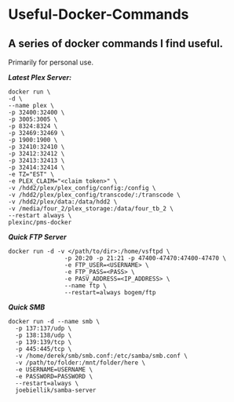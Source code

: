 # Useful-Docker-Commands
A series of docker commands I find useful. 
---
Primarily for personal use. 

***Latest Plex Server:***
```
docker run \
-d \
--name plex \
-p 32400:32400 \
-p 3005:3005 \
-p 8324:8324 \
-p 32469:32469 \
-p 1900:1900 \
-p 32410:32410 \
-p 32412:32412 \
-p 32413:32413 \
-p 32414:32414 \
-e TZ="EST" \
-e PLEX_CLAIM="<claim token>" \
-v /hdd2/plex/plex_config/config:/config \
-v /hdd2/plex/plex_config/transcode/:/transcode \
-v /hdd2/plex/data:/data/hdd2 \
-v /media/four_2/plex_storage:/data/four_tb_2 \
--restart always \
plexinc/pms-docker
```

***Quick FTP Server***
```
docker run -d -v </path/to/dir>:/home/vsftpd \
                -p 20:20 -p 21:21 -p 47400-47470:47400-47470 \
                -e FTP_USER=<USERNAME> \
                -e FTP_PASS=<PASS> \
                -e PASV_ADDRESS=<IP_ADDRESS> \
                --name ftp \
                --restart=always bogem/ftp
```
***Quick SMB***
```
docker run -d --name smb \
  -p 137:137/udp \
  -p 138:138/udp \
  -p 139:139/tcp \
  -p 445:445/tcp \
  -v /home/derek/smb/smb.conf:/etc/samba/smb.conf \
  -v /path/to/folder:/mnt/folder/here \
  -e USERNAME=USERNAME \
  -e PASSWORD=PASSWORD \
  --restart=always \
  joebiellik/samba-server
```
